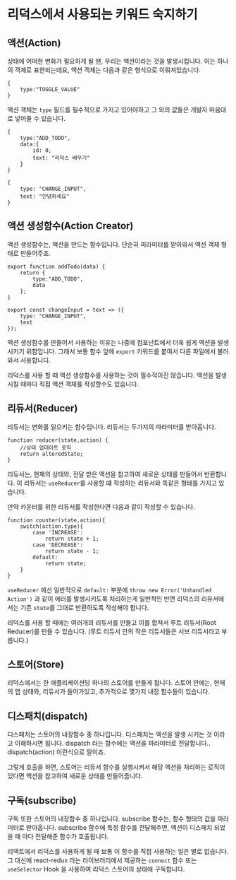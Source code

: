 # 리덕스에서 사용되는 키워드 숙지하기

## 액션(Action)

상태에 어떠한 변화가 필요하게 될 땐, 우리는 액션이라는 것을 발생시킵니다. 이는 하나의 객체로 표현되는데요, 액션 객체는 다음과 같은 형식으로 이뤄져있습니다.

~~~ react
{
    type:"TOGGLE_VALUE"
}
~~~

액션 객체는 `type` 필드를 필수적으로 가지고 있어야하고 그 외의 값들은 개발자 마음대로 넣어줄 수 있습니다.

~~~react
{
    type:"ADD_TODO",
    data:{
        id: 0,
        text: "리덕스 배우기"
    }
}
~~~

~~~react
{
    type: "CHANGE_INPUT",
    text: "안녕하세요"
}
~~~



## 액션 생성함수(Action Creator)

액션 생성함수는, 액션을 만드는 함수입니다. 단순히 피라미터를 받아와서 액션 객체 형태로 만들어주죠.

~~~react
export function addTodo(data) {
    return {
        type:"ADD_TODO",
        data
    };
}

export const changeInput = text => ({
    type: "CHANGE_INPUT",
    text
});
~~~

액션 생성함수를 만들어서 사용하는 이유는 나중에 컴포넌트에서 더욱 쉽게 액션을 발생시키기 위함입니다. 그래서 보통 함수 앞에 `export` 키워드를 붙여서 다른 파일에서 불러와서 사용합니다.

리덕스를 사용 할 때 액션 생성함수를 사용하는 것이 필수적이진 않습니다. 액션을 발생 시킬 때마다 직접 액션 객체를 작성할수도 있습니다.



## 리듀서(Reducer)

리듀서는 변화를 일으키는 함수입니다. 리듀서는 두가지의 파라미터를 받아옵니다.

~~~ react
function reducer(state,action) {
    //상태 업데이트 로직
    return alteredState;
}
~~~

리듀서는, 현재의 상태와, 전달 받은 액션을 참고하여 새로운 상태를 만들어서 반환합니다. 이 리듀서는 `useReducer`를 사용할 떄 작성하는 리듀서와 똑같은 형태를 가지고 있습니다.

만약 카운터를 위한 리듀서를 작성한다면 다음과 같이 작성할 수 있습니다.

~~~ react
function counter(state,action){
    switch(action.type){
        case 'INCREASE':
            return state + 1;
        case 'DECREASE':
            return state - 1;
        default:
            return state;
    }
}
~~~

`useReducer` 에선 일반적으로 `default:` 부분에 `throw new Error('Unhandled Action')` 과 같이 에러를 발생시키도록 처리하는게 일반적인 반면 리덕스의 리유서에서는 기존 `state`를 그대로 반환하도록 작성해야 합니다.

리덕스를 사용 할 때에는 여러개의 리듀서를 만들고 이를 합쳐서 루트 리듀서(Root Reducer)를 만들 수 있습니다.  (루트 리듀서 안의 작은 리듀서들은 서브 리듀서라고 부릅니다.)



## 스토어(Store)

 리덕스에서는 한 애플리케이션당 하나의 스토어를 만들게 됩니다. 스토어 안에는, 현재의 앱 상태와, 리듀서가 들어가있고, 추가적으로 몇가지 내장 함수들이 있습니다.



## 디스패치(dispatch)

디스패치는 스토어의 내장함수 중 하나입니다. 디스패치는 액션을 발생 시키는 것 이라고 이해하시면 됩니다. dispatch 라는 함수에는 액션을 파라미터로 전달합니다.. dispatch(action) 이런식으로 말이죠.

그렇게 호출을 하면, 스토어는 리듀서 함수를 실행시켜서 해당 액션을 처리하는 로직이 있다면 액션을 참고하여 새로운 상태를 만들어줍니다.



## 구독(subscribe)

구독 또한 스토어의 내장함수 중 하나입니다. subscribe 함수는, 함수 형태의 값을 파라미터로 받아옵니다. subscribe 함수에 특정 함수를 전달해주면, 액션이 디스패치 되었을 때 마다 전달해준 함수가 호출됩니다.

리액트에서 리덕스를 사용하게 될 때 보통 이 함수를 직접 사용하는 일은 별로 없습니다. 그 대신에 react-redux 라는 라이브러리에서 제공하는 `connect` 함수 또는 `useSelector` Hook 을 사용하여 리덕스 스토어의 상태에 구독합니다.

























